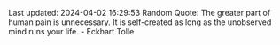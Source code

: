 Last updated: 2024-04-02 16:29:53
Random Quote: The greater part of human pain is unnecessary. It is self-created as long as the unobserved mind runs your life. - Eckhart Tolle